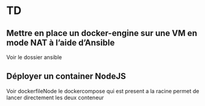 # TD 

## Mettre en place un docker-engine sur une VM en mode NAT à l’aide d’Ansible
 Voir le dossier ansible

## Déployer un container NodeJS
Voir dockerfileNode
le dockercompose qui est present a la racine permet de lancer directement les deux conteneur
